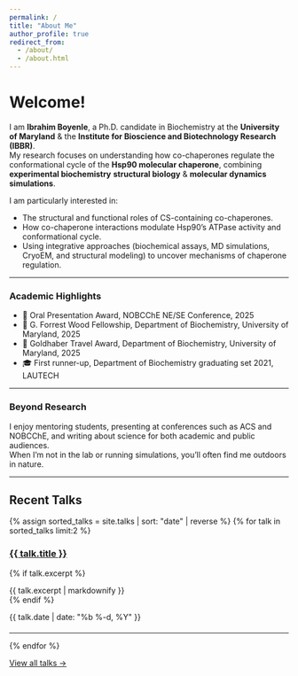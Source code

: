```yaml
---
permalink: /
title: "About Me"
author_profile: true
redirect_from: 
  - /about/
  - /about.html
---
```


Welcome!
========

I am **Ibrahim Boyenle**, a Ph.D. candidate in Biochemistry at the **University of Maryland** & the **Institute for Bioscience and Biotechnology Research (IBBR)**.  
My research focuses on understanding how co-chaperones regulate the conformational cycle of the **Hsp90 molecular chaperone**, combining **experimental biochemistry** **structural biology** & **molecular dynamics simulations**.

I am particularly interested in:
- The structural and functional roles of CS-containing co-chaperones.  
- How co-chaperone interactions modulate Hsp90’s ATPase activity and conformational cycle.  
- Using integrative approaches (biochemical assays, MD simulations, CryoEM, and structural modeling) to uncover mechanisms of chaperone regulation.

---

### Academic Highlights 
- 🏅 Oral Presentation Award, NOBCChE NE/SE Conference, 2025  
- 🏅 G. Forrest Wood Fellowship, Department of Biochemistry, University of Maryland, 2025  
- 🏅 Goldhaber Travel Award, Department of Biochemistry, University of Maryland, 2025
- 🎓 First runner-up, Department of Biochemistry graduating set 2021, LAUTECH

---

### Beyond Research
I enjoy mentoring students, presenting at conferences such as ACS and NOBCChE, and writing about science for both academic and public audiences.  
When I’m not in the lab or running simulations, you’ll often find me outdoors in nature.

---

## Recent Talks

{% assign sorted_talks = site.talks | sort: "date" | reverse %}
{% for talk in sorted_talks limit:2 %}
<article class="archive__item" style="margin-bottom:1.25rem;">
  <h3 class="archive__item-title">
    <a href="{{ talk.url | relative_url }}">{{ talk.title }}</a>
  </h3>

  {% if talk.excerpt %}
    <div class="archive__item-excerpt">
      {{ talk.excerpt | markdownify }}
    </div>
  {% endif %}

  <p class="page__meta" style="margin:.25rem 0 0 0;">
    <time datetime="{{ talk.date | date_to_xmlschema }}">{{ talk.date | date: "%b %-d, %Y" }}</time>
  </p>
</article>
<hr/>
{% endfor %}

<p><a class="btn btn--primary" href="{{ '/talks/' | relative_url }}">View all talks →</a></p>
